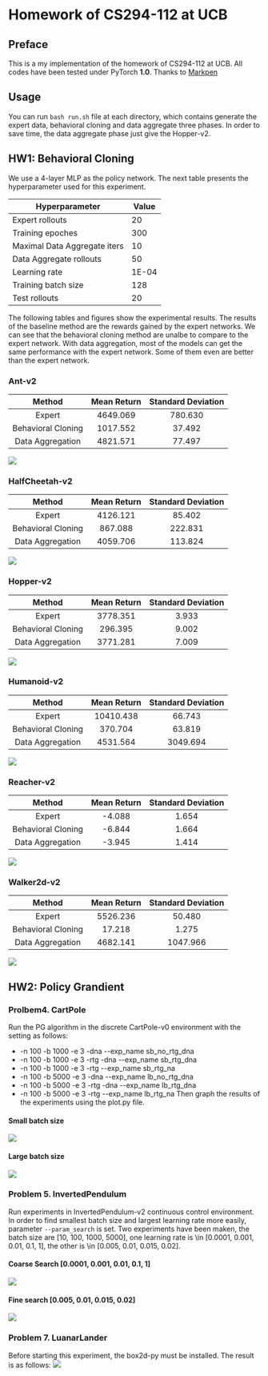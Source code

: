 # Homework of CS294-112 at UCB

## Preface

This is a my implementation of the homework of CS294-112 at UCB. All codes have been tested under PyTorch **1.0**.
Thanks to [Markpen](https://github.com/PengZhenghao/CS294-Homework)

## Usage

You can run `bash run.sh` file at each directory, which contains generate the expert data, behavioral cloning and data aggregate three phases. 
In order to save time, the data aggregate phase just give the Hopper-v2.

## HW1: Behavioral Cloning

We use a 4-layer MLP as the policy network. The next table presents the hyperparameter used for this experiment.

| Hyperparameter       | Value |
|----------------------|-------|
| Expert rollouts  | 20    |
| Training epoches | 300    |
| Maximal Data Aggregate iters | 10 |
| Data Aggregate rollouts | 50 |
| Learning rate        | 1E-04 |
| Training batch size  | 128    |
| Test rollouts          | 20     |

The following tables and figures show the experimental results. The results of the baseline method are the rewards gained by the expert networks. We can see that the behavioral cloning method are unalbe to compare to the expert network. With data aggregation, most of the models can get the same performance with the expert network. Some of them even are better than the expert network. 

### Ant-v2 

| Method             | Mean Return | Standard Deviation |
|:--------------------:|:-------------:|:--------------------:|
| Expert           |  4649.069    | 780.630           |
| Behavioral Cloning |  1017.552    |  37.492            |
| Data Aggregation  | 4821.571 | 77.497 |

![](fig/ant.png)

### HalfCheetah-v2
| Method             | Mean Return | Standard Deviation |
|:--------------------:|:-------------:|:--------------------:|
| Expert           | 4126.121    | 85.402             |
| Behavioral Cloning | 867.088     | 222.831            |
| Data Aggregation  | 4059.706 | 113.824 |

![](fig/halfcheet.png)

### Hopper-v2
| Method             | Mean Return | Standard Deviation |
|:--------------------:|:-------------:|:--------------------:|
| Expert           | 3778.351    | 3.933              |
| Behavioral Cloning | 296.395     | 9.002              |
| Data Aggregation  | 3771.281 | 7.009 |

![](fig/hopper.png)

### Humanoid-v2
| Method             | Mean Return | Standard Deviation |
|:--------------------:|:-------------:|:--------------------:|
| Expert           | 10410.438   | 66.743            |
| Behavioral Cloning | 370.704     | 63.819             |
| Data Aggregation  | 4531.564 | 3049.694 |

![](fig/humanoid.png)


### Reacher-v2
| Method             | Mean Return | Standard Deviation |
|:--------------------:|:-------------:|:--------------------:|
| Expert           | -4.088      | 1.654              |
| Behavioral Cloning | -6.844     | 1.664              |
| Data Aggregation  | -3.945 | 1.414 |

![](fig/reacher.png)

### Walker2d-v2
| Method             | Mean Return | Standard Deviation |
|:--------------------:|:-------------:|:--------------------:|
| Expert           | 5526.236    | 50.480             |
| Behavioral Cloning | 17.218     | 1.275              |
| Data Aggregation  | 4682.141 | 1047.966 |

![](fig/walker.png)

## HW2: Policy Grandient

### Prolbem4. CartPole 
Run the PG algorithm in the discrete CartPole-v0 environment with the setting as follows:
* -n 100 -b 1000 -e 3 -dna --exp_name sb_no_rtg_dna
* -n 100 -b 1000 -e 3 -rtg -dna --exp_name sb_rtg_dna
* -n 100 -b 1000 -e 3 -rtg --exp_name sb_rtg_na
* -n 100 -b 5000 -e 3 -dna --exp_name lb_no_rtg_dna
* -n 100 -b 5000 -e 3 -rtg -dna --exp_name lb_rtg_dna
* -n 100 -b 5000 -e 3 -rtg --exp_name lb_rtg_na
Then graph the results of the experiments using the plot.py file. 
#### Small batch size
![](fig/pg_sb.png)
#### Large batch size
![](fig/pg_lb.png)

### Problem 5. InvertedPendulum
Run experiments in InvertedPendulum-v2 continuous control environment. In order to find smallest batch size and largest learning rate more easily, parameter `--param_search` is set. Two experiments have been maken, the batch size are [10, 100, 1000, 5000], one learning rate is \in [0.0001, 0.001, 0.01, 0.1, 1], the other is \in [0.005, 0.01, 0.015, 0.02]. 
#### Coarse Search [0.0001, 0.001, 0.01, 0.1, 1]
![](fig/pg_sb.png)
#### Fine search [0.005, 0.01, 0.015, 0.02]
![](fig/pg_sb.png)

### Problem 7. LuanarLander
Before starting this experiment, the box2d-py must be installed. The result is as follows:
![](fig/ll_baseline.png)




